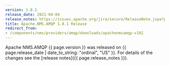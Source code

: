 ```yaml
---
version: 1.8.1
release_date: 2021-04-04
release_notes: https://issues.apache.org/jira/secure/ReleaseNote.jspa?projectId=12311201&version=12346504
title: Apache.NMS.AMQP 1.8.1 Release
redirect_from:
- /components/nms/providers/amqp/downloads/apachenmsamqp-v181
---
```


Apache NMS.AMQP {{ page.version }} was released on {{ page.release_date | date_to_string: "ordinal", "US" }}. For details of the changes see the [release notes]({{ page.release_notes }}).
